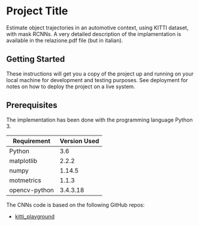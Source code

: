 # Project Title

Estimate object trajectories in an automotive context, using KITTI dataset, with mask RCNNs.
A very detailed description of the implamentation is available in the relazione.pdf file (but in italian).

## Getting Started

These instructions will get you a copy of the project up and running on your local machine for development and testing purposes. See deployment for notes on how to deploy the project on a live system.

## Prerequisites
The implementation has been done with the programming language Python 3.

Requirement | Version Used
------------| ------------
Python | 3.6
matplotlib | 2.2.2  
numpy |  1.14.5 
motmetrics | 1.1.3
opencv-python | 3.4.3.18 

The CNNs code is based on the following GitHub repos:

- [kitti_playground](https://github.com/fedebecat/kitti_playground)
